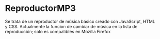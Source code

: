 # ReproductorMP3
Se trata de un reproductor de música básico creado con JavaScript, HTML y CSS.
Actualmente la funcion de cambiar de música en la lista de reproducción; solo es compatibles en Mozilla Firefox

